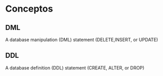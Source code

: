 # Conceptos
## DML 
A database manipulation (DML) statement (DELETE,INSERT, or UPDATE)
## DDL
A database definition (DDL) statement (CREATE, ALTER, or DROP)
